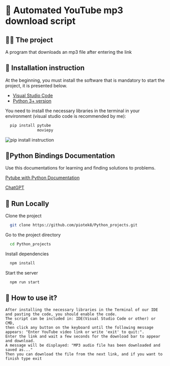 
# 🐍 Automated YouTube mp3 download script


## 👨‍💻 The project 

A program that downloads an mp3 file after entering the link


## 💬 Installation instruction 
At the beginning, you must install the software that is mandatory to start the project, it is presented below.
 - [Visual Studio Code](https://code.visualstudio.com/docs/setup/windows)   
 - [Python 3+ version](https://realpython.com/installing-python/#how-to-install-python-on-windows)


You need to install the necessary libraries in the terminal in your environment (visual studio code is recommended by me):

```bash
  pip install pytube
              moviepy

```
![pip install instruction](https://user-images.githubusercontent.com/82182989/226630656-e2937091-8d83-48ff-9c6e-094fed5b6491.jpg)


## 📜Python Bindings Documentation

Use this documentations for learning and finding solutions to problems.

[Pytube with Python Documentation](https://pytube.io/en/latest/)

[ChatGPT](https://openai.com/blog/chatgpt)


## 🔗 Run Locally

Clone the project

```bash
  git clone https://github.com/piotek8/Python_projects.git

```

Go to the project directory

```bash
  cd Python_projects
```

Install dependencies

```bash
  npm install
```

Start the server

```bash
  npm run start
```

## 📁 How to use it? 
```
After installing the necessary libraries in the Terminal of our IDE and pasting the code, you should enable the code. 
The script can be included in: IDE(Visual Studio Code or other) or CMD,
then click any button on the keyboard until the following message appears: "Enter YouTube video link or write 'exit' to quit:". 
Enter the link and wait a few seconds for the download bar to appear and download. 
A message will be displayed: "MP3 audio file has been downloaded and saved as..."
Then you can download the file from the next link, and if you want to finish type exit
```



